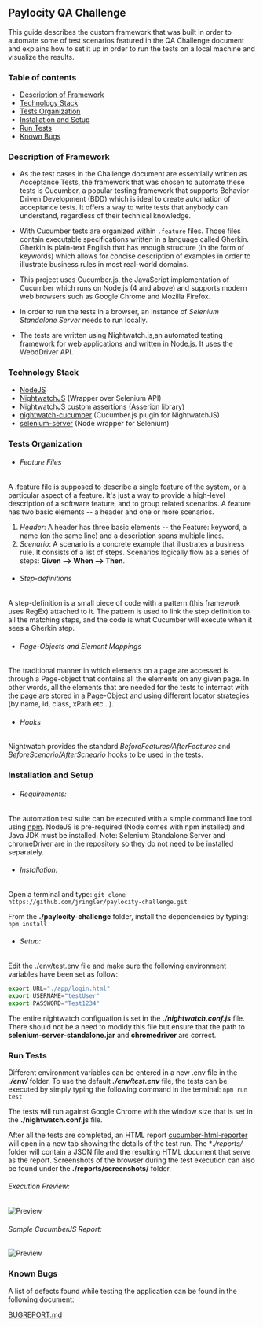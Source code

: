 ##  Paylocity QA Challenge

This guide describes the custom framework that was built in order to automate some of test scenarios featured in the QA Challenge document and explains how to set it up in order to run the tests on a local machine and visualize the results.

### Table of contents

* [Description of Framework](#description-of-framework)
* [Technology Stack](#technology-stack)
* [Tests Organization](#tests-organization)
* [Installation and Setup](#installation-and-setup)
* [Run Tests](#run-tests)
* [Known Bugs](#known-bugs)

### Description of Framework

* As the test cases in the Challenge document are essentially written as Acceptance Tests, the framework that was chosen to automate these tests is Cucumber, a popular testing framework that supports Behavior Driven Development (BDD) which is ideal to create automation of acceptance tests. It offers a way to write tests that anybody can understand, regardless of their technical knowledge.

* With Cucumber tests are organized within ```.feature``` files. Those files contain executable specifications written in a language called Gherkin. Gherkin is plain-text English that has enough structure (in the form of keywords) which allows for concise description of examples in order to illustrate business rules in most real-world domains.

* This project uses Cucumber.js, the JavaScript implementation of Cucumber which runs on Node.js (4 and above) and supports modern web browsers such as Google Chrome and Mozilla Firefox.

* In order to run the tests in a browser, an instance of *Selenium Standalone Server* needs to run locally.

* The tests are written using Nightwatch.js,an automated testing framework for web applications and written in Node.js. It uses the WebdDriver API.


### Technology Stack

- [NodeJS](https://nodejs.org)
- [NightwatchJS](http://nightwatchjs.org/) (Wrapper over Selenium API)
- [NightwatchJS custom assertions](http://nightwatchjs.org/api#assertions) (Asserion library)
- [nightwatch-cucumber](https://github.com/mucsi96/nightwatch-cucumber) (Cucumber.js plugin for NightwatchJS)
- [selenium-server](https://www.npmjs.com/package/selenium-server) (Node wrapper for Selenium)


### Tests Organization

*  ###### Feature Files
A .feature file is supposed to describe a single feature of the system, or a particular aspect of a feature. It's just a way to provide a high-level description of a software feature, and to group related scenarios.
A feature has two basic elements -- a header and one or more scenarios.

1. *Header*: A header has three basic elements -- the Feature: keyword, a name (on the same line) and a description spans multiple lines.
2. *Scenario*: A scenario is a concrete example that illustrates a business rule. It consists of a list of steps.
Scenarios logically flow as a series of steps: **Given --> When --> Then**.

* ###### Step-definitions
A step-definition is a small piece of code with a pattern (this framework uses RegEx) attached to it. The pattern is used to link the step definition to all the matching steps, and the code is what Cucumber will execute when it sees a Gherkin step.

* ###### Page-Objects and Element Mappings
The traditional manner in which elements on a page are accessed is through a Page-object that contains all the elements on any given page. In other words, all the elements that are needed for the tests to interract with the page are stored in a Page-Object and using different locator strategies (by name, id, class, xPath etc...).

* ###### Hooks
Nightwatch provides the standard *BeforeFeatures/AfterFeatures* and *BeforeScenario/AfterScneario* hooks to be used in the tests.

### Installation and Setup

* ###### Requirements:
The automation test suite can be executed with a simple command line tool using [npm](https://www.npmjs.com/). NodeJS is pre-required (Node comes with npm installed) and Java JDK must be installed.
Note: Selenium Standalone Server and chromeDriver are in the repository so they do not need to be installed separately.

* ###### Installation:
Open a terminal and type:
```git clone https://github.com/jringler/paylocity-challenge.git```

From the **./paylocity-challenge** folder, install the dependencies by typing:
```npm install```

* ###### Setup:
Edit the ./env/test.env file and make sure the following environment variables have been set as follow:
```javascript
export URL="./app/login.html"
export USERNAME="testUser"
export PASSWORD="Test1234"
```

The entire nightwatch configuation is set in the ***./nightwatch.conf.js*** file. There should not be a need to modidy this file but ensure that the path to **selenium-server-standalone.jar** and **chromedriver** are correct.

### Run Tests

Different environment variables can be entered in a new .env file in the ***./env/*** folder.
To use the default ***./env/test.env*** file, the tests can be executed by simply typing the following command in the terminal:
```npm run test```

The tests will run against Google Chrome with the window size that is set in the  **./nightwatch.conf.js** file.

After all the tests are completed, an HTML report [cucumber-html-reporter](https://www.npmjs.com/package/cucumber-html-reporter)  will open in a new tab showing the details of the test run. The **./reports/* folder will contain a JSON file and the resulting HTML document that serve as the report. Screenshots of the browser during the test execution can also be found under the **./reports/screenshots/** folder.

###### Execution Preview:
![Preview](doc/images/ScreenRecording.gif)

###### Sample CucumberJS Report:
![Preview](doc/images/screenshot-cucumber-report.png)


### Known Bugs

A list of defects found while testing the application can be found in the following document:

[BUGREPORT.md](doc/BUGREPORT.md)
